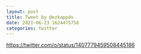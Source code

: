 ```yaml
--- 
layout: post 
title: Tweet by @ezkappdo 
date: 2021-06-23 1624475758 
categories: twitter 
--- 
```

https://twitter.com/o/status/1407779459508445186